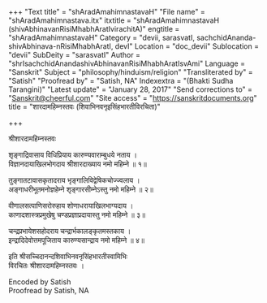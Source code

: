 +++
"Text title" = "shAradAmahimnastavaH"
"File name" = "shAradAmahimnastava.itx"
itxtitle = "shAradAmahimnastavaH (shivAbhinavanRisiMhabhAratIvirachitA)"
engtitle = "shAradAmahimnastavaH"
Category = "devii, sarasvatI, sachchidAnanda-shivAbhinava-nRisiMhabhAratI, devI"
Location = "doc_devii"
Sublocation = "devii"
SubDeity = "sarasvatI"
Author = "shrIsachchidAnandashivAbhinavanRisiMhabhAratIsvAmi"
Language = "Sanskrit"
Subject = "philosophy/hinduism/religion"
"Transliterated by" = "Satish"
"Proofread by" = "Satish, NA"
Indexextra = "(Bhakti Sudha Tarangini)"
"Latest update" = "January 28, 2017"
"Send corrections to" = "Sanskrit@cheerful.com"
"Site access" = "https://sanskritdocuments.org"
title = "शारदामहिम्नस्तवः (शिवाभिनवनृइसिंहभारतीविरचिता)"

+++
  
 श्रीशारदामहिम्नस्तवः   
  
शृङ्गाद्रिवासाय  विधिप्रियाय कारुण्यवाराम्बुधये नताय ।  
विज्ञानदायाखिलभोगदाय श्रीशारदाख्याय नमो महिम्ने ॥ १॥  
  
तुङ्गातटावासकृतादराय भृङ्गालिविद्वेषिकचोज्ज्वलाय ।  
अङ्गाधरीभूतमनोज्ञहेम्ने   शृङ्गारसीम्नेऽस्तु नमो महिम्ने  ॥ २॥  
  
वीणालसत्पाणिसरोरुहाय शोणाधरायाखिलभाग्यदाय ।  
काणादशास्त्रप्रमुखेषु चण्डप्रज्ञाप्रदायास्तु नमो महिम्ने  ॥ ३॥  
  
चन्द्रप्रभायेशसहोदराय चन्द्रार्भकालङ्कृतमस्तकाय ।  
इन्द्रादिदेवोत्तमपूजिताय कारुण्यसान्द्राय नमो महिम्ने ॥ ४॥  
  
इति श्रीसच्चिदानन्दशिवाभिनवनृसिंहभारतीस्वामिभिः  
विरचितः श्रीशारदामहिम्नस्तवः ।  
  
Encoded by Satish  
Proofread by Satish, NA  
  
